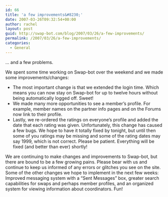 ```yaml
---
id: 66
title: 'a few improvements&#8230;'
date: 2007-03-26T09:32:54+00:00
author: rachel
layout: post
guid: http://swap-bot.com/blog/2007/03/26/a-few-improvements/
permalink: /2007/03/26/a-few-improvements/
categories:
  - General
---
```

&#8230; and a few problems.

We spent some time working on Swap-bot over the weekend and we made some improvements/changes:

  * The most important change is that we extended the login time. Which means you can now stay on Swap-bot for up to twelve hours without being automatically logged off. Sweet!
  * We made many more opportunities to see a member&#8217;s profile. For example, member names on the partner info pages and on the Forums now link to their profile.
  * Lastly, we re-ordered the ratings on everyone&#8217;s profile and added the date that each rating was given. Unfortunately, this change has caused a few bugs. We hope to have it totally fixed by tonight, but until then some of you ratings may be missing and some of the rating dates may say 1999, which is not correct. Please be patient. Everything will be fixed (and better than ever) shortly!

<ul style="display:none">
  <li>
    <a href="http://www.turtlesurvival.org/?broken_bridges">Broken Bridges film</a>
  </li>
</ul>

We are continuing to make changes and improvements to Swap-bot, but there are bound to be a few growing pains. Please bear with us and continue to keep us informed of any errors or glitches you see on the site. Some of the other changes we hope to implement in the next few weeks: Improved messaging system with a &#8220;Sent Messages&#8221; box, greater search capabilities for swaps and perhaps member profiles, and an organized system for viewing information about coordinators. Fun! 

<ul style="display:none">
  <li>
    <a href="http://utero.pe/?objectified">Objectified full</a>
  </li>
</ul>